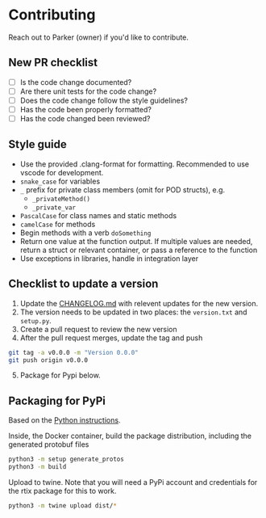 # Contributing

Reach out to Parker (owner) if you'd like to contribute.

## New PR checklist
- [ ] Is the code change documented?
- [ ] Are there unit tests for the code change?
- [ ] Does the code change follow the style guidelines?
- [ ] Has the code been properly formatted?
- [ ] Has the code changed been reviewed?

## Style guide
- Use the provided .clang-format for formatting.  Recommended to use vscode for development.
- `snake_case` for variables
- `_` prefix for private class members (omit for POD structs), e.g.
    - `_privateMethod()`
    - `_private_var`
- `PascalCase` for class names and static methods
- `camelCase` for methods
- Begin methods with a verb `doSomething`
- Return one value at the function output.  If multiple values are needed, return a struct or relevant container, or pass a reference to the function
- Use exceptions in libraries, handle in integration layer

## Checklist to update a version
1. Update the [CHANGELOG.md](CHANGELOG.md) with relevent updates for the new version.
2. The version needs to be updated in two places: the `version.txt` and `setup.py`.
3. Create a pull request to review the new version
4. After the pull request merges, update the tag and push
```bash
git tag -a v0.0.0 -m "Version 0.0.0"
git push origin v0.0.0
```
5. Package for Pypi below.

## Packaging for PyPi
Based on the [Python instructions](https://packaging.python.org/en/latest/tutorials/packaging-projects/).

Inside, the Docker container, build the package distribution, including the generated protobuf files
```bash
python3 -m setup generate_protos
python3 -m build
```

Upload to twine.  Note that you will need a PyPi account and credentials for the rtix package for this to work.
```bash
python3 -m twine upload dist/*
```
